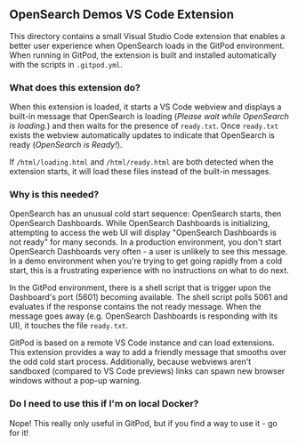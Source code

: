 ## OpenSearch Demos VS Code Extension

This directory contains a small Visual Studio Code extension that enables a better user experience when OpenSearch loads in the GitPod environment. When running in GitPod, the extension is built and installed automatically with the scripts in `.gitpod.yml`.

### What does this extension do?

When this extension is loaded, it starts a VS Code webview and displays a built-in message that OpenSearch is loading (_Please wait while OpenSearch is loading._) and then waits for the presence of `ready.txt`. Once `ready.txt` exists the webview automatically updates to indicate that OpenSearch is ready (_OpenSearch is Ready!_).

If `/html/loading.html` and `/html/ready.html` are both detected when the extension starts, it will load these files instead of the built-in messages.

### Why is this needed?

OpenSearch has an unusual cold start sequence: OpenSearch starts, then OpenSearch Dashboards. While OpenSearch Dashboards is initializing, attempting to access the web UI will display  "OpenSearch Dashboards is not ready" for many seconds. In a production environment, you don't start OpenSearch Dashboards very often - a user is unlikely to see this message. In a demo environment when you're trying to get going rapidly from a cold start, this is a frustrating experience with no instructions on what to do next.

In the GitPod environment, there is a shell script that is trigger upon the Dashboard's port (5601) becoming available. The shell script polls 5061 and evaluates if the response contains the not ready message. When the message goes away (e.g. OpenSearch Dashboards is responding with its UI), it touches the file `ready.txt`. 

GitPod is based on a remote VS Code instance and can load extensions. This extension provides a way to add a friendly message that smooths over the odd cold start process. Additionally, because webviews aren't sandboxed (compared to VS Code previews) links can spawn new browser windows without a pop-up warning.

### Do I need to use this if I'm on local Docker?

Nope! This really only useful in GitPod, but if you find a way to use it - go for it!